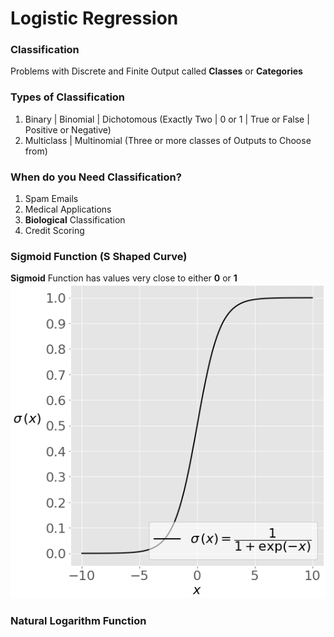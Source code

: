 # Logistic Regression

### Classification

Problems with Discrete and Finite Output called **Classes** or **Categories**

### Types of Classification

1. Binary | Binomial | Dichotomous (Exactly Two | 0 or 1 | True or False | Positive or Negative)
2. Multiclass | Multinomial (Three or more classes of Outputs to Choose from)

### When do you Need Classification?
1. Spam Emails
2. Medical Applications 
3. **Biological** Classification
4. Credit Scoring

### Sigmoid Function (S Shaped Curve)
**Sigmoid** Function has values very close to either **0** or **1**
![Sigmoid](Image/SigmoidFunction.png)

### Natural Logarithm Function 


